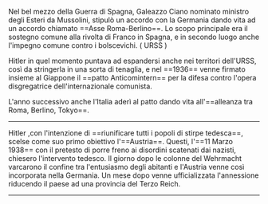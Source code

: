 Nel bel mezzo della Guerra di Spagna, Galeazzo Ciano nominato ministro degli Esteri da Mussolini, stipulò un accordo con la Germania dando vita ad un accordo chiamato ==Asse Roma-Berlino==.
Lo scopo principale era il sostegno comune alla rivolta di Franco in Spagna, e in secondo luogo anche l'impegno comune contro i bolscevichi. ( URSS )

Hitler in quel momento puntava ad espandersi anche nei territori dell'URSS, così da stringerla in una sorta di tenaglia, e nel ==1936== venne firmato insieme al Giappone il ==patto Anticomintern== per la difesa contro l'opera disgregatrice dell'internazionale comunista.

L'anno successivo anche l'Italia aderì al patto dando vita all'==alleanza tra Roma, Berlino, Tokyo==.

---

Hitler ,con l'intenzione di ==riunificare tutti i popoli di stirpe tedesca==, scelse come suo primo obiettivo l'==Austria==. Questi, l'==11 Marzo 1938== con il pretesto di porre freno ai disordini scatenati dai nazisti, chiesero l'intervento tedesco.
Il giorno dopo le colonne del Wehrmacht varcarono il confine tra l'entusiasmo degli abitanti e l'Austria venne così incorporata nella Germania.
Un mese dopo venne ufficializzata l'annessione riducendo il paese ad una provincia del Terzo Reich.

---


